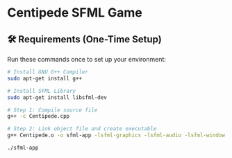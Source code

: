 # Centipede SFML Game

## 🛠 Requirements (One-Time Setup)

Run these commands once to set up your environment:

```bash
# Install GNU G++ Compiler
sudo apt-get install g++

# Install SFML Library
sudo apt-get install libsfml-dev

# Step 1: Compile source file
g++ -c Centipede.cpp

# Step 2: Link object file and create executable
g++ Centipede.o -o sfml-app -lsfml-graphics -lsfml-audio -lsfml-window -lsfml-system

./sfml-app
